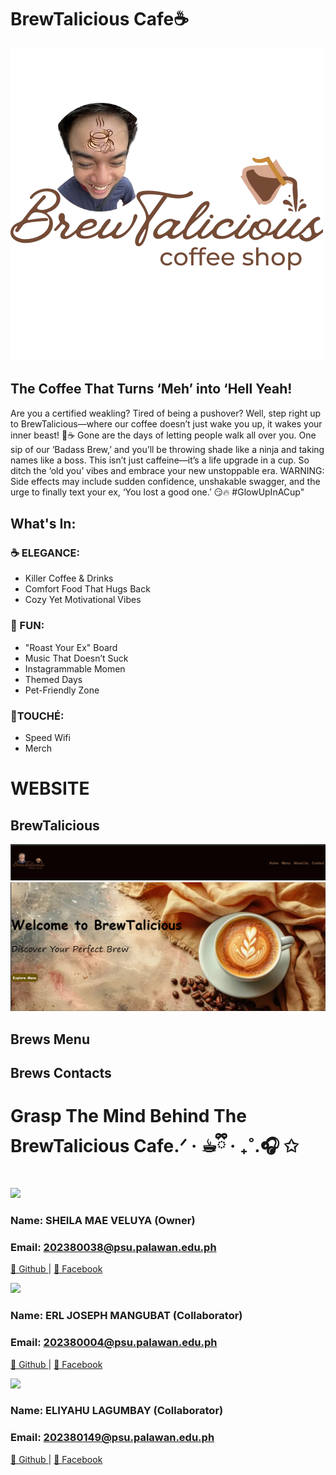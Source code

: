 # BrewTalicious Cafe☕ 
![Come and Dine](img/Erlybrid.png)

## The Coffee That Turns ‘Meh’ into ‘Hell Yeah!
Are you a certified weakling? Tired of being a pushover? Well, step right up to BrewTalicious—where our coffee doesn’t just wake you up, it wakes your inner beast! 🐯☕ Gone are the days of letting people walk all over you. One sip of our ‘Badass Brew,’ and you’ll be throwing shade like a ninja and taking names like a boss. This isn’t just caffeine—it’s a life upgrade in a cup. So ditch the ‘old you’ vibes and embrace your new unstoppable era. WARNING: Side effects may include sudden confidence, unshakable swagger, and the urge to finally text your ex, ‘You lost a good one.’ 😏🔥 #GlowUpInACup"

## What's In:
### ☕ ELEGANCE:
* Killer Coffee & Drinks
* Comfort Food That Hugs Back
* Cozy Yet Motivational Vibes 
### 🎉 FUN:
* "Roast Your Ex" Board
* Music That Doesn’t Suck
* Instagrammable Momen
* Themed Days
* Pet-Friendly Zone
### 💅TOUCHÉ:
* Speed Wifi
* Merch


# WEBSITE

## BrewTalicious
![](img/s.png)
![](img/h.png)

## Brews Menu

## Brews Contacts

# Grasp The Mind Behind The BrewTalicious Cafe.ᐟ · ☕︎ྀི · ₊˚.🎧 ✩

[![](https://github.com/Shirajuana.png?size=420)](https://github.com/Shirajuana)
### Name: SHEILA MAE VELUYA  (Owner)
### Email: 202380038@psu.palawan.edu.ph
[🔗  Github ](https://github.com/Shirajuana) | [📘 Facebook](https://facebook.com/shielamae.veluya)

[![](https://github.com/Erlybird21.png?size=10)](https://github.com/Erlybird21)
### Name: ERL JOSEPH MANGUBAT (Collaborator)
### Email: 202380004@psu.palawan.edu.ph
[🔗  Github ](https://github.com/Erlybird21) | [📘 Facebook](https://facebook.com/erljoseph.mangubat)

[![](https://github.com/ygglue.png?size=10)](https://github.com/ygglue)
### Name: ELIYAHU LAGUMBAY (Collaborator)
### Email: 202380149@psu.palawan.edu.ph
[🔗  Github ](https://github.com/ygglue) | [📘 Facebook](https://facebook.com/eliyahu.lagumbay)




